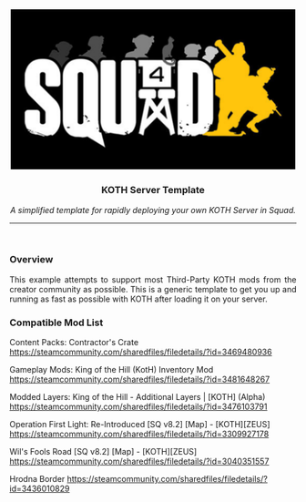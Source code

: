 <div align="center">

<img src="Logo/koth_banner.png" alt="Logo" width="500"/>

### KOTH Server Template
*A simplified template for rapidly deploying your own KOTH Server in Squad.*

---
</div align="center">
<br>
<div align="justify">
 
### Overview
This example attempts to support most Third-Party KOTH mods from the creator community as possible. This is a generic template to get you up and running as fast as possible with KOTH after loading it on your server.

</div align="center">

### Compatible Mod List
Content Packs:
Contractor's Crate 
https://steamcommunity.com/sharedfiles/filedetails/?id=3469480936

Gameplay Mods:
King of the Hill (KotH) Inventory Mod 
https://steamcommunity.com/sharedfiles/filedetails/?id=3481648267

Modded Layers:
King of the Hill - Additional Layers | [KOTH] (Alpha)
https://steamcommunity.com/sharedfiles/filedetails/?id=3476103791

Operation First Light: Re-Introduced [SQ v8.2] [Map] - [KOTH][ZEUS]
https://steamcommunity.com/sharedfiles/filedetails/?id=3309927178

Wil's Fools Road [SQ v8.2] [Map] - [KOTH][ZEUS] 
https://steamcommunity.com/sharedfiles/filedetails/?id=3040351557

Hrodna Border
https://steamcommunity.com/sharedfiles/filedetails/?id=3436010829
